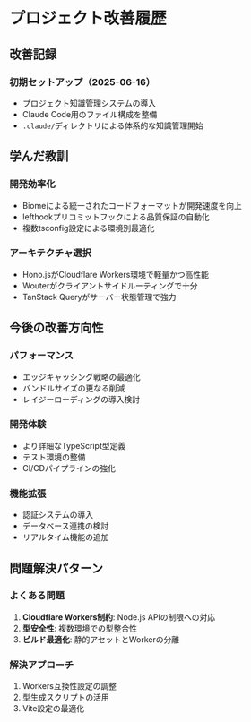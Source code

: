 # プロジェクト改善履歴

## 改善記録

### 初期セットアップ（2025-06-16）
- プロジェクト知識管理システムの導入
- Claude Code用のファイル構成を整備
- `.claude/`ディレクトリによる体系的な知識管理開始

## 学んだ教訓

### 開発効率化
- Biomeによる統一されたコードフォーマットが開発速度を向上
- lefthookプリコミットフックによる品質保証の自動化
- 複数tsconfig設定による環境別最適化

### アーキテクチャ選択
- Hono.jsがCloudflare Workers環境で軽量かつ高性能
- Wouterがクライアントサイドルーティングで十分
- TanStack Queryがサーバー状態管理で強力

## 今後の改善方向性

### パフォーマンス
- エッジキャッシング戦略の最適化
- バンドルサイズの更なる削減
- レイジーローディングの導入検討

### 開発体験
- より詳細なTypeScript型定義
- テスト環境の整備
- CI/CDパイプラインの強化

### 機能拡張
- 認証システムの導入
- データベース連携の検討
- リアルタイム機能の追加

## 問題解決パターン

### よくある問題
1. **Cloudflare Workers制約**: Node.js APIの制限への対応
2. **型安全性**: 複数環境での型整合性
3. **ビルド最適化**: 静的アセットとWorkerの分離

### 解決アプローチ
1. Workers互換性設定の調整
2. 型生成スクリプトの活用
3. Vite設定の最適化